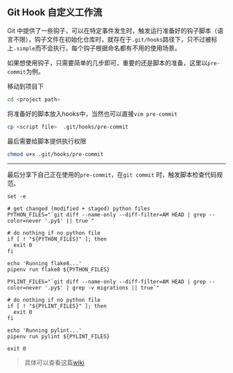 ## Git  Hook 自定义工作流

Git 中提供了一些钩子，可以在特定事件发生时，触发运行准备好的钩子脚本（语言不限），钩子文件在初始化仓库时，就存在于`.git/hooks`路径下，只不过被标上`.simple`而不会执行，每个钩子根据命名都有不用的使用场景。

如果想使用钩子，只需要简单的几步即可，重要的还是脚本的准备，这里以`pre-commit`为例。

移动到项目下
```bash
cd <project path>
```

将准备好的脚本放入hooks中，当然也可以直接`vim pre-commit`

```bash
cp <script file>  .git/hooks/pre-commit
```

最后需要给脚本提供执行权限
```bash
chmod u+x .git/hooks/pre-commit
```
---

最后分享下自己正在使用的`pre-commit`，在`git commit` 时，触发脚本检查代码规范。

```shell
set -e

# get changed (modified + staged) python files
PYTHON_FILES="`git diff --name-only --diff-filter=AM HEAD | grep --color=never '.py$' || true`"

# do nothing if no python file
if [ ! "${PYTHON_FILES}" ]; then
  exit 0
fi

echo 'Running flake8...'
pipenv run flake8 ${PYTHON_FILES}

PYLINT_FILES="`git diff --name-only --diff-filter=AM HEAD | grep --color=never '.py$' | grep -v migrations || true`"

# do nothing if no python file
if [ ! "${PYLINT_FILES}" ]; then
  exit 0
fi

echo 'Running pylint...'
pipenv run pylint ${PYLINT_FILES}

exit 0
```



> 具体可以查看这篇<a href='https://github.com/geeeeeeeeek/git-recipes/wiki/5.4-Git-%E9%92%A9%E5%AD%90%EF%BC%9A%E8%87%AA%E5%AE%9A%E4%B9%89%E4%BD%A0%E7%9A%84%E5%B7%A5%E4%BD%9C%E6%B5%81'>wiki</a>
